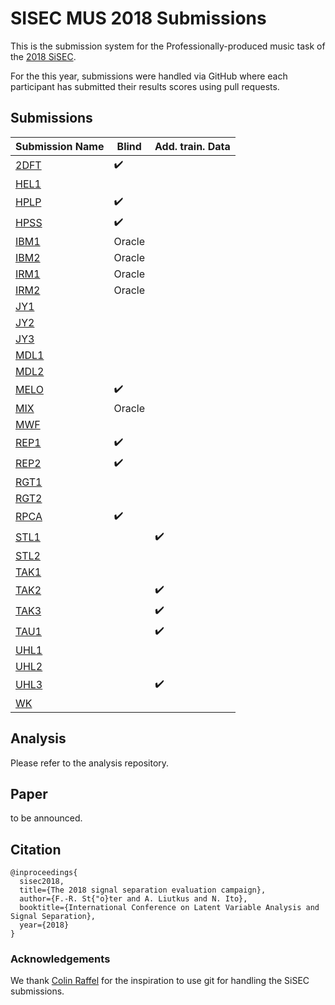 # SISEC MUS 2018 Submissions

This is the submission system for the Professionally-produced music task of the [2018 SiSEC](https://sisec.inria.fr/2018-professionally-produced-music-recordings/).

For the this year, submissions were handled via GitHub where each participant has submitted their results scores using pull requests.

## Submissions

| Submission Name | Blind | Add. train. Data
| --- | --- | --- |
| [2DFT](submissions/2DFT/description.md) | :heavy_check_mark: | |
| [HEL1](submissions/HEL1/description.md) | | |
| [HPLP](submissions/HPLP/description.md) | :heavy_check_mark: | |
| [HPSS](submissions/HPSS/description.md) | :heavy_check_mark: | |
| [IBM1](submissions/IBM1/description.md) | Oracle | |
| [IBM2](submissions/IBM2/description.md) | Oracle | |
| [IRM1](submissions/IRM1/description.md) | Oracle | |
| [IRM2](submissions/IRM2/description.md) | Oracle | |
| [JY1](submissions/JY1/description.md) | | |
| [JY2](submissions/JY2/description.md) | | |
| [JY3](submissions/JY3/description.md) | | |
| [MDL1](submissions/MDL1/description.md) | | |
| [MDL2](submissions/MDL2/description.md) | | |
| [MELO](submissions/MELO/description.md) | :heavy_check_mark: | |
| [MIX](submissions/MIX/description.md) | Oracle | |
| [MWF](submissions/MWF/description.md) | | |
| [REP1](submissions/REP1/description.md) | :heavy_check_mark: | |
| [REP2](submissions/REP2/description.md) | :heavy_check_mark: | |
| [RGT1](submissions/RGT1/description.md) | | |
| [RGT2](submissions/RGT2/description.md) | | |
| [RPCA](submissions/RPCA/description.md) | :heavy_check_mark: | |
| [STL1](submissions/STL1/description.md) |  | :heavy_check_mark: |
| [STL2](submissions/STL1/description.md) | | |
| [TAK1](submissions/TAK1/description.md) | | |
| [TAK2](submissions/TAK2/description.md) | | :heavy_check_mark: |
| [TAK3](submissions/TAK3/description.md) | | :heavy_check_mark: |
| [TAU1](submissions/TAU1/description.md) | | :heavy_check_mark: |
| [UHL1](submissions/UHL1/description.md) | | |
| [UHL2](submissions/UHL2/description.md) | | |
| [UHL3](submissions/UHL3/description.md) | | :heavy_check_mark: |
| [WK](submissions/WK/description.md) | | |


## Analysis

Please refer to the analysis repository.

## Paper

to be announced.

## Citation

```
@inproceedings{
  sisec2018,
  title={The 2018 signal separation evaluation campaign},
  author={F.-R. St{"o}ter and A. Liutkus and N. Ito},
  booktitle={International Conference on Latent Variable Analysis and Signal Separation},
  year={2018}
}
```

### Acknowledgements

We thank [Colin Raffel](http://colinraffel.com) for the inspiration to use git for handling the SiSEC submissions.
